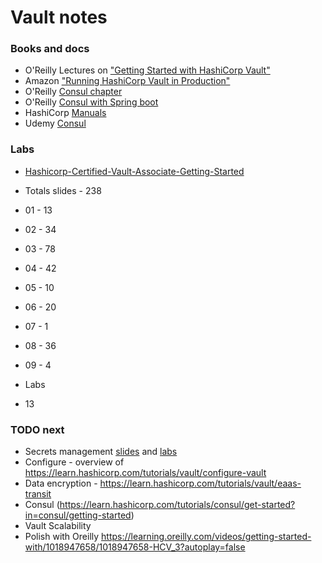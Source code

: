 # Vault notes

### Books and docs

* O'Reilly Lectures on ["Getting Started with HashiCorp Vault"](https://learning.oreilly.com/videos/getting-started-with/1018947658/)
* Amazon ["Running HashiCorp Vault in Production"](https://www.amazon.com/Running-HashiCorp-Vault-Production-McTeer-ebook/dp/B08JJLGMZ3/ref=sr_1_2)
* O'Reilly [Consul chapter](https://learning.oreilly.com/library/view/hands-on-infrastructure-monitoring/9781789612349/d8c01db8-8675-4bda-b0d5-71301bd187a5.xhtml)
* O'Reilly [Consul with Spring boot](https://learning.oreilly.com/library/view/mastering-spring-cloud/9781788475433/82644fbb-5beb-4bf5-838f-cd65790d95bb.xhtml)
* HashiCorp [Manuals](https://learn.hashicorp.com/)
* Udemy [Consul](https://www.udemy.com/course/hashicorp-consul/) 

### Labs

* [Hashicorp-Certified-Vault-Associate-Getting-Started](https://github.com/ned1313/Hashicorp-Certified-Vault-Associate-Getting-Started)

* Totals slides - 238
* 01 - 13
* 02 - 34
* 03 - 78
* 04 - 42
* 05 - 10  
* 06 - 20
* 07 - 1
* 08 - 36
* 09 - 4
  
* Labs
* 13

### TODO next

* Secrets management [slides](../slides/Vault_configuration.md) and [labs](https://learn.hashicorp.com/tutorials/vault/static-secrets)
* Configure - overview of https://learn.hashicorp.com/tutorials/vault/configure-vault
* Data encryption - https://learn.hashicorp.com/tutorials/vault/eaas-transit
* Consul (https://learn.hashicorp.com/tutorials/consul/get-started?in=consul/getting-started)
* Vault Scalability 
* Polish with Oreilly https://learning.oreilly.com/videos/getting-started-with/1018947658/1018947658-HCV_3?autoplay=false

